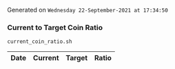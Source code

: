Generated on `Wednesday 22-September-2021 at 17:34:50`

### Current to Target Coin Ratio
`current_coin_ratio.sh`

Date|Current|Target|Ratio
---|---|---|---
